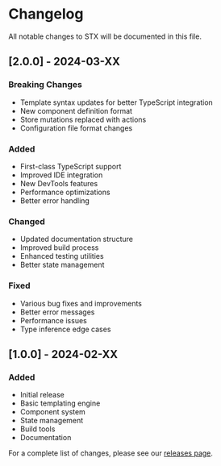 # Changelog

All notable changes to STX will be documented in this file.

## [2.0.0] - 2024-03-XX

### Breaking Changes
- Template syntax updates for better TypeScript integration
- New component definition format
- Store mutations replaced with actions
- Configuration file format changes

### Added
- First-class TypeScript support
- Improved IDE integration
- New DevTools features
- Performance optimizations
- Better error handling

### Changed
- Updated documentation structure
- Improved build process
- Enhanced testing utilities
- Better state management

### Fixed
- Various bug fixes and improvements
- Better error messages
- Performance issues
- Type inference edge cases

## [1.0.0] - 2024-02-XX

### Added
- Initial release
- Basic templating engine
- Component system
- State management
- Build tools
- Documentation

For a complete list of changes, please see our [releases page](https://github.com/stacksjs/stx/releases). 